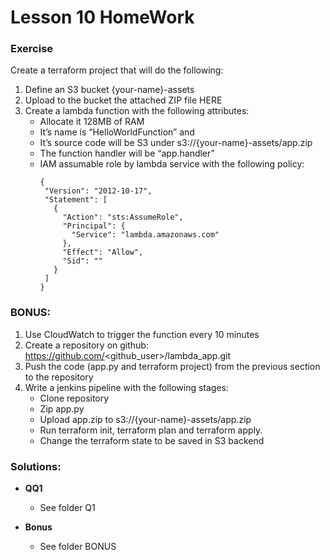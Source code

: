 # Lesson 10 HomeWork

### **Exercise**
Create a terraform project that will do the following:
1. Define an S3 bucket {your-name}-assets
2. Upload to the bucket the attached ZIP file HERE
3. Create a lambda function with the following attributes:
    - Allocate it 128MB of RAM
    - It’s name is “HelloWorldFunction” and
    - It’s source code will be S3 under s3://{your-name}-assets/app.zip
    - The function handler will be “app.handler”
    - IAM assumable role by lambda service with the following policy:
        ```json5
       {
         "Version": "2012-10-17",
         "Statement": [
           {
             "Action": "sts:AssumeRole",
             "Principal": {
               "Service": "lambda.amazonaws.com"
             },
             "Effect": "Allow",
             "Sid": ""
           }
         ]
       }
        ```

### **BONUS:**
1. Use CloudWatch to trigger the function every 10 minutes
2. Create a repository on github: https://github.com/<github_user>/lambda_app.git
3. Push the code (app.py and terraform project) from the previous section to the repository
4. Write a jenkins pipeline with the following stages:
    - Clone repository
    - Zip app.py
    - Upload app.zip to s3://{your-name}-assets/app.zip
    - Run terraform init, terraform plan and terraform apply.
    - Change the terraform state to be saved in S3 backend

### **Solutions:**
* **QQ1**
    - See folder Q1
    
* **Bonus**
    - See folder BONUS